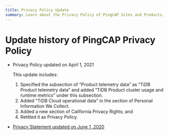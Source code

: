 ```yaml
---
title: Privacy Policy Update
summary: Learn about the Privacy Policy of PingCAP Sites and Products.
---
```


# Update history of PingCAP Privacy Policy

- Privacy Policy updated on Apirl 1, 2021

  This update includes:

  1. Specified the subsection of “Product telemetry data” as “TiDB Product telemetry data” and added “TiDB Product cluster usage and runtime metrics” under this subsection.
  2. Added “TiDB Cloud operational data” in the section of Personal Information We Collect.
  3. Added a new section of California Privacy Rights; and
  4. Retitled it as Privacy Policy.

- [Privacy Statement updated on June 1, 2020](/privacy-policy/archive/20200601-20210331)
